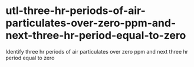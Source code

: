 # utl-three-hr-periods-of-air-particulates-over-zero-ppm-and-next-three-hr-period-equal-to-zero
Identify three hr periods of air particulates over zero ppm and next three hr period equal to zero 
